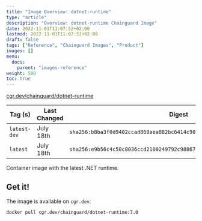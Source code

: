 ```yaml
---
title: "Image Overview: dotnet-runtime"
type: "article"
description: "Overview: dotnet-runtime Chainguard Image"
date: 2022-11-01T11:07:52+02:00
lastmod: 2022-11-01T11:07:52+02:00
draft: false
tags: ["Reference", "Chainguard Images", "Product"]
images: []
menu:
  docs:
    parent: "images-reference"
weight: 500
toc: true
---
```


[cgr.dev/chainguard/dotnet-runtime](https://github.com/chainguard-images/images/tree/main/images/dotnet-runtime)

| Tag (s)       | Last Changed | Digest                                                                    |
|---------------|--------------|---------------------------------------------------------------------------|
|  `latest-dev` | July 18th    | `sha256:b8ba3f0d9402ccad860aea882bc6414c90bb704bfb644c5509bfe9daf13c1dc9` |
|  `latest`     | July 18th    | `sha256:e9b56c4c50c8036ccd2100249792c9886780f438b50eb2a7adc6f31301039990` |



Container image with the latest .NET runtime.

## Get it!

The image is available on `cgr.dev`:

    docker pull cgr.dev/chainguard/dotnet-runtime:7.0

